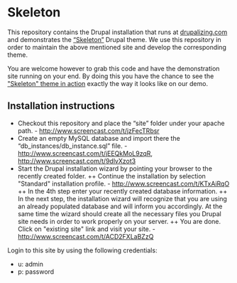 Skeleton
==============

This repository contains the Drupal installation that runs at [drupalizing.com](http://drupalizing.com) and demonstrates the [“Skeleton”](http://drupal.org/project/skeletontheme) Drupal theme. We use this repository in order to maintain the above mentioned site and develop the corresponding theme. 

You are welcome however to grab this code and have the demonstration site running on your end. By doing this you have the chance to see the ["Skeleton" theme in action](http://demo.drupalizing.com/?theme=skeleton) exactly the way it looks like on our demo.

Installation instructions
--------------
+ Checkout this repository and place the “site” folder under your apache path. - http://www.screencast.com/t/jzFecTRbsr
+ Create an empty MySQL database and import there the “db_instances/db_instance.sql” file. - http://www.screencast.com/t/jEEQkMoL9zqR, http://www.screencast.com/t/9dlvXzot3  
+ Start the Drupal installation wizard by pointing your browser to the recently created folder.
++ Continue the installation by selection "Standard" installation profile. - http://www.screencast.com/t/KTxAiRqO 
++ In the 4th step enter your recently created database information.
++ In the next step, the installation wizard will recognize that you are using an already populated database and will inform you accordingly. At the same time the wizard should create all the necessary files you Drupal site needs in order to work properly on your server.
++ You are done. Click on "existing site" link and visit your site. - http://www.screencast.com/t/ACD2FXLaBZzQ 

Login to this site by using the following credentials:
- u: admin
- p: password